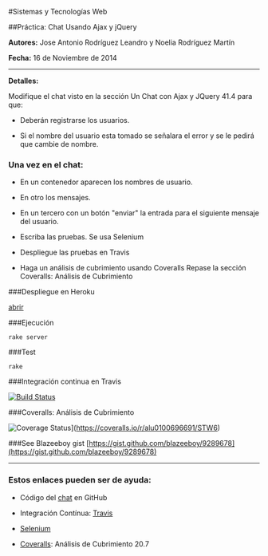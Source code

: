 #Sistemas y Tecnologías Web 

##Práctica: Chat Usando Ajax y jQuery


**Autores:** Jose Antonio Rodríguez Leandro y Noelia Rodríguez Martín
			 
**Fecha:** 16 de Noviembre de 2014

-------------------------------------------------------------------

**Detalles:**

Modifique el chat visto en la sección Un Chat con Ajax y JQuery 41.4 para que: 

* Deberán registrarse los usuarios.

* Si el nombre del usuario esta tomado se señalara el error y se le pedirá que cambie de nombre.

### Una vez en el chat: 

* En un contenedor aparecen los nombres de usuario.

* En otro los mensajes.

* En un tercero con un botón "enviar" la entrada para el siguiente mensaje del usuario.

* Escriba las pruebas. Se usa Selenium

* Despliegue las pruebas en Travis

* Haga un análisis de cubrimiento usando Coveralls Repase la sección Coveralls: Análisis de Cubrimiento 

###Despliegue en Heroku 	

[abrir](https://chatstw6.herokuapp.com/)


###Ejecución

`rake server`

###Test

`rake`

###Integración continua en Travis

[![Build Status](https://travis-ci.org/alu0100696691/STW6.svg?branch=master)](https://travis-ci.org/alu0100696691/STW6)


###Coveralls: Análisis de Cubrimiento

![Coverage Status](https://img.shields.io/coveralls/alu0100696691/STW6.svg)](https://coveralls.io/r/alu0100696691/STW6)



###See 
Blazeeboy gist [https://gist.github.com/blazeeboy/9289678](https://gist.github.com/blazeeboy/9289678)

-------------------------------------------------------------------------------

### Estos enlaces pueden ser de ayuda:

* Código del [chat](https://github.com/crguezl/chat-blazee) en GitHub

* Integración Contínua: [Travis](https://travis-ci.org/)

* [Selenium](http://www.seleniumhq.org/)

* [Coveralls](http://nereida.deioc.ull.es/~lpp/perlexamples/node314.html#section:coveralls): Análisis de Cubrimiento 20.7

